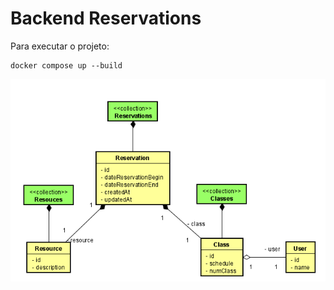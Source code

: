 # Backend Reservations

Para executar o projeto:

```
docker compose up --build
```

![Diagramas](assets/Diagramas.png)
